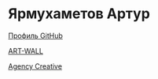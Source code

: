# Ярмухаметов Артур

[Профиль GitHub](https://github.com/yarmuxametovartur/yarmuxametovartur.github.io "GitHub")

[ART-WALL]([[https://github.com/yarmuxametovartur/art-wall/index.html]](https://art-wall-pied.vercel.app/))

[Agency Creative](https://github.com/yarmuxametovartur/agency-creative/index.html)
